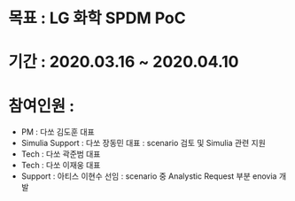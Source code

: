 # 목표 : LG 화학 SPDM PoC
# 기간 : 2020.03.16 ~ 2020.04.10
# 참여인원 : 
- PM : 다쏘 김도훈 대표
- Simulia Support : 다쏘 장동민 대표 : scenario 검토 및 Simulia 관련 지원
- Tech : 다쏘 곽준범 대표
- Tech : 다쏘 이재웅 대표
- Support : 아티스 이현수 선임 : scenario 중 Analystic Request 부분 enovia 개발